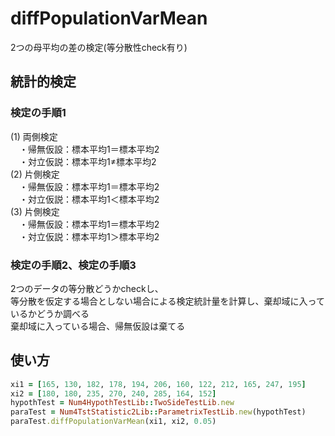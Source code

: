 diffPopulationVarMean
=====================
2つの母平均の差の検定(等分散性check有り)

## 統計的検定
### 検定の手順1

(1) 両側検定  
　・帰無仮設：標本平均1＝標本平均2  
　・対立仮説：標本平均1≠標本平均2  
(2) 片側検定  
　・帰無仮設：標本平均1＝標本平均2  
　・対立仮説：標本平均1＜標本平均2  
(3) 片側検定  
　・帰無仮設：標本平均1＝標本平均2  
　・対立仮説：標本平均1＞標本平均2  

### 検定の手順2、検定の手順3

2つのデータの等分散どうかcheckし、  
等分散を仮定する場合としない場合による検定統計量を計算し、棄却域に入っているかどうか調べる  
棄却域に入っている場合、帰無仮設は棄てる

## 使い方

```ruby
xi1 = [165, 130, 182, 178, 194, 206, 160, 122, 212, 165, 247, 195]
xi2 = [180, 180, 235, 270, 240, 285, 164, 152]
hypothTest = Num4HypothTestLib::TwoSideTestLib.new
paraTest = Num4TstStatistic2Lib::ParametrixTestLib.new(hypothTest)
paraTest.diffPopulationVarMean(xi1, xi2, 0.05)
```

